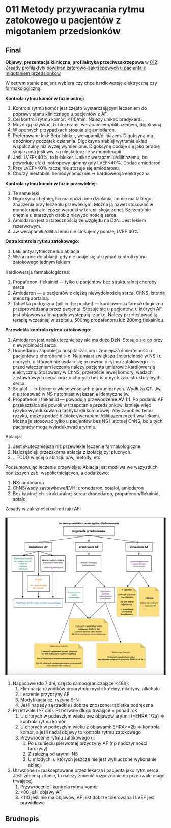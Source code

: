 # 011 Metody przywracania rytmu zatokowego u pacjentów z migotaniem przedsionków

## Final

**Objawy, prezentacja kliniczna, profilaktyka przeciwzakrzepowa** w [012 Zasady profilaktyki powikłań zatorowo-zakrzepowych u pacjenta z migotaniem przedsionków](./012%20Zasady%20profilaktyki%20powikłań%20zatorowo-zakrzepowych%20u%20pacjenta%20z%20migotaniem%20przedsionków.md)

W ostrym stanie pacjent wybiera czy chce kardiowersję elektryczną czy farmakologiczną.

**Kontrola rytmu komór w fazie ostrej:**

1. Kontrola rytmu komór jest często wystarczającym leczeniem do poprawy stanu klinicznego u pacjentów z AF.
2. Cel kontroli rytmu komór: <110/min. Należy unikać bradykardii.
3. Można ją uzyskać: b-blokerami, werapamilem/dilitiazemem, digoksyną.
4. W opornych przypadkach stosuje się amiodaron.
5. Preferowane leki: Beta-bloker, werapamil/dilitiazem. Digoksyna ma opóźniony początek działania. Digoksyna słabiej wytłumia układ współczulny niż wyżej wymienione. Digoksynę dodaje się jako terapię skojarzoną jeśli ww. są nieskuteczne w monoterapii.
6. Jeśli LVEF<40%, to b-bloker. Unikać werapamilu/dilitiazemu, bo powoduje efekt inotropowy ujemny gdy LVEF<40%. Dodać amiodaron.
7. Przy LVEF>40% raczej nie stosuje się amiodaronu.
8. Chorzy niestabilni hemodynamicznie => kardiowersja elektryczna

**Kontrola rytmu komór w fazie przewlekłej:** 

1. Te same leki
2. Digoksyna chętniej, bo ma opóźnione działania, co nie ma takiego znaczenia przy leczeniu przewlekłym. Można ją nawet stosować w monoterapii ale lepsze warunki w terapii skojarzonej. Szczególnie chętnie u starszych osób z niewydolnością serca.
3. Amiodaron jest ostatecznością ze względu na DzN. Jest lekiem rezerwowym.
4. Jw werapamilu/dilitiazemu nie stosujemy poniżej LVEF 40%.

**Ostra kontrola rytmu zatokowego:** 

1. Leki antyarytmiczne lub ablacja
2. Wskazanie do ablacji: gdy nie udaje się utrzymać kontroli rytmu zatokowego jednym lekiem

Kardiowersja farmakologiczna:

1. Propafenon, flekainid — tylko u pacjentów bez strukturalnej choroby serca
4. Amiodaron — u pacjentów z ciężką niewydolnością serca, ChNS, istotną stenozą aortalną.
5. Tabletka podręczna (pill in the pocket) — kardiowersja farmakologiczna przeprowadzana przez pacjenta. Stosuje się u pacjentów, u których AF jest objawowa ale napady występują rzadko.  Należy przetestować tą terapię wcześniej w szpitalu. 500mg propafenonu lub 200mg flekainidu.

**Przewlekła kontrola rytmu zatokowego:**

1. Amiodaron jest najskuteczniejszy ale ma dużo DzN. Stosuje się go przy niewydolności serca.
2. Dronedaron zapobiega hospitalizacjom i zmniejsza śmiertelność u pacjentów z chorobami s-n. Natomiast zwiększa śmiertelność w NS i u chorych, u których nie uydało się przywrócić rytmu zatokowego — przed włączeniem leczenia należy pacjenta umiarowić kardiowersją elekryczną. Stosowany w ChNS, przeroście lewej komory, wadach zastawkowych serca oraz u chorych bez istotnych zab. strukturalnych serca.
3. Sotalol — b-bloker o właściwościach p.arytmicznych. Wydłuża QT. Jw, nie stosować w NS natomiast wskazania identyczne jw.
4. Propafenon i flekainid — powodują przewodzenie AV 1:1. Po podaniu AF przekształca się powoli w trzepotanie przedsionków. Istnieje więc ryzyko wyindukowania tachykardii komorowej. Aby zapobiec temu ryzyku, można podać b-bloker/werapamil/dilitiazem przed ww lekami. Można je stosować tylko u pacjentów bez NS i istotnej ChNS, bo u tych pacjentów mogą wyindukować arytmie.

Ablacja:

1. Jest skuteczniejsza niż przewlekłe leczenie farmakologiczne
2. Najczęściej: przezskórna ablacja z izolacją żył płucnych.
3. ...TODO więcej o ablacji: p/w, metody, etc

Podsumowując leczenie przewlekłe: Ablacja jest możliwa we wszystkich poniższych zab. współictniejących, a dodatkowo:

1. NS: amiodaron
2. ChNS/wady zastawkowe/LVH: dronedaron, sotalol, amiodaron
3. Bez istotnej ch. strukturalnej serca: dronedaron, propafenon/flekainid, sotalol

Zasady w zależności od rodzaju AF:

![Screenshot 2021-06-04 at 15.20.16](img/Screenshot%202021-06-04%20at%2015.20.16.png)

1. Napadowe (do 7 dni, często samoograniczające <48h): 
   1. Eliminacja czynników proarytmicznych: kofeiny, nikotyny, alkoholu
   2. Leczenie przyczyny AF
   3. Modyfikacja cz. ryzyna S-N
   4. Jeśli napady są rzadkie i dobrze znoszone: tabletka podręczna
2. Przetrwałe (>7 dni). Przetrwałe długo trwające = ponad rok
   1. U chorych w podeszłym wieku bez objawów arytmii (=EHRA 1/2a) => kontrola rytmu komór
   2. U chorych w podeszłym wieku z objawami: EHRA>=2b => kontrola komór, a jeśli nadal objawy to kontrola rytmu zatokowego
   3. Przywrócenie rytmu zatokowego u:
      1. Po usunięciu pierwotnej przyczyny AF (np nadczynności tarczycy)
      2. Z zależną od arytmii NS
      3. U młodych, u których jeszcze nie jest wykluczone wykonanie ablacji
3. Utrwalone (=zaakceptowane przez lekarza i pacjenta jako rytm serca. Jeśli zmienią zdanie, to należy zmienić rozpoznanie na przetrwałe długo trwające)
   1. Przywrócenie i kontrola rytmu komór 
   2. <80 jeśli objawy AF
   3. <110 jeśli nie ma objawów, AF jest dobrze tolerowana i LVEF jest prawidłowa



## Brudnopis

